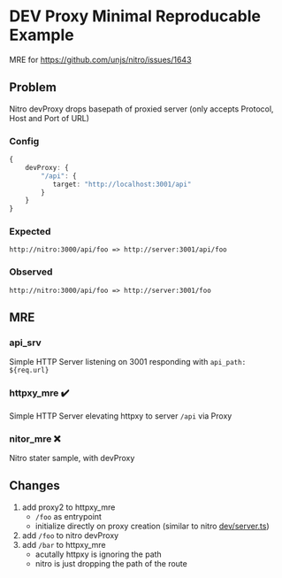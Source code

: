 # DEV Proxy Minimal Reproducable Example

MRE for https://github.com/unjs/nitro/issues/1643

## Problem

Nitro devProxy drops basepath of proxied server (only accepts Protocol, Host and Port of URL)

### Config

```ts
{
    devProxy: {
        "/api": {
           target: "http://localhost:3001/api"
        }
    }
}
```

### Expected

```raw
http://nitro:3000/api/foo => http://server:3001/api/foo
```

### Observed

```raw
http://nitro:3000/api/foo => http://server:3001/foo
```

## MRE

### api_srv

Simple HTTP Server listening on 3001 responding with `api_path: ${req.url}`

### httpxy_mre ✔️

Simple HTTP Server elevating httpxy to server `/api` via Proxy

### nitor_mre ❌

Nitro stater sample, with devProxy

## Changes

1. add proxy2 to httpxy_mre
   * `/foo` as entrypoint
   * initialize directly on proxy creation (similar to nitro [dev/server.ts](https://github.com/unjs/nitro/blob/main/src/dev/server.ts#L259C1-L267C8))
2. add `/foo` to nitro devProxy
3. add `/bar` to httpxy_mre
   * acutally httpxy is ignoring the path
   * nitro is just dropping the path of the route
